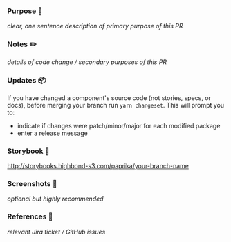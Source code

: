 ### Purpose 🚀
_clear, one sentence description of primary purpose of this PR_

### Notes ✏️
_details of code change / secondary purposes of this PR_

### Updates 📦
If you have changed a component's source code (not stories, specs, or docs), before merging your branch run `yarn changeset`. This will prompt you to:
- indicate if changes were patch/minor/major for each modified package
- enter a release message


### Storybook 📕
http://storybooks.highbond-s3.com/paprika/your-branch-name

### Screenshots 📸
_optional but highly recommended_

### References 🔗
_relevant Jira ticket / GitHub issues_


<!--
### Resources 🔖

Paprika README —
https://github.com/acl-services/paprika/blob/master/README.md

Contributing Guidelines —
https://github.com/acl-services/paprika/wiki/Contributing-Guidelines

Conventional Commits —
https://www.conventionalcommits.org/

Ask for help —
https://github.com/acl-services/paprika/issues/new?template=help_wanted.md

-->
